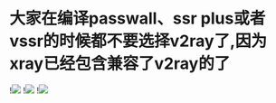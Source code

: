 # 大家在编译passwall、ssr plus或者vssr的时候都不要选择v2ray了,因为xray已经包含兼容了v2ray的了
!<img src="https://github.com/danshui-git/shuoming/blob/master/doc/cg1.png" />
!<img src="https://github.com/danshui-git/shuoming/blob/master/doc/g2.png" />
!<img src="https://github.com/danshui-git/shuoming/blob/master/doc/cg3.png" />
